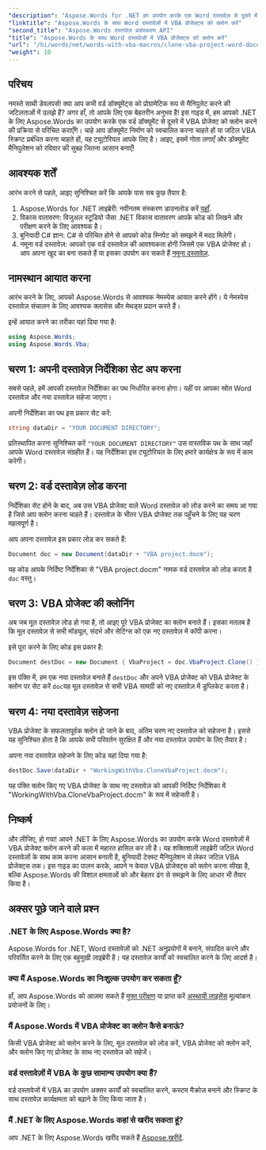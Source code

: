 ```yaml
---
"description": "Aspose.Words for .NET का उपयोग करके एक Word दस्तावेज़ से दूसरे में VBA प्रोजेक्ट्स को आसानी से क्लोन करना सीखें। यह चरण-दर-चरण ट्यूटोरियल आपको सेटअप के बारे में बताता है।"
"linktitle": "Aspose.Words के साथ Word दस्तावेज़ों में VBA प्रोजेक्ट्स को क्लोन करें"
"second_title": "Aspose.Words दस्तावेज़ प्रसंस्करण API"
"title": "Aspose.Words के साथ Word दस्तावेज़ों में VBA प्रोजेक्ट्स को क्लोन करें"
"url": "/hi/words/net/words-with-vba-macros/clone-vba-project-word-document/"
"weight": 10
---
```


## परिचय

नमस्ते साथी डेवलपर्स! क्या आप कभी वर्ड डॉक्यूमेंट्स को प्रोग्रामेटिक रूप से मैनिपुलेट करने की जटिलताओं में उलझे हैं? अगर हाँ, तो आपके लिए एक बेहतरीन अनुभव है! इस गाइड में, हम आपको .NET के लिए Aspose.Words का उपयोग करके एक वर्ड डॉक्यूमेंट से दूसरे में VBA प्रोजेक्ट को क्लोन करने की प्रक्रिया से परिचित कराएँगे। चाहे आप डॉक्यूमेंट निर्माण को स्वचालित करना चाहते हों या जटिल VBA स्क्रिप्ट प्रबंधित करना चाहते हों, यह ट्यूटोरियल आपके लिए है। आइए, इसमें गोता लगाएँ और डॉक्यूमेंट मैनिपुलेशन को रविवार की सुबह जितना आसान बनाएँ!

## आवश्यक शर्तें

आरंभ करने से पहले, आइए सुनिश्चित करें कि आपके पास सब कुछ तैयार है:

1. Aspose.Words for .NET लाइब्रेरी: नवीनतम संस्करण डाउनलोड करें [यहाँ](https://releases.aspose.com/words/net/).
2. विकास वातावरण: विजुअल स्टूडियो जैसा .NET विकास वातावरण आपके कोड को लिखने और परीक्षण करने के लिए आवश्यक है।
3. बुनियादी C# ज्ञान: C# से परिचित होने से आपको कोड स्निपेट को समझने में मदद मिलेगी।
4. नमूना वर्ड दस्तावेज़: आपको एक वर्ड दस्तावेज़ की आवश्यकता होगी जिसमें एक VBA प्रोजेक्ट हो। आप अपना खुद का बना सकते हैं या इसका उपयोग कर सकते हैं [नमूना दस्तावेज़](https://github.com/aspose-words/Aspose.Words-for-.NET/raw/99ba2a2d8b5d650deb40106225f383376b8b4bc6/Examples/Data/VBA%20project.docm).

## नामस्थान आयात करना

आरंभ करने के लिए, आपको Aspose.Words से आवश्यक नेमस्पेस आयात करने होंगे। ये नेमस्पेस दस्तावेज़ संचालन के लिए आवश्यक क्लासेस और मेथड्स प्रदान करते हैं।

इन्हें आयात करने का तरीका यहां दिया गया है:

```csharp
using Aspose.Words;
using Aspose.Words.Vba;
```

## चरण 1: अपनी दस्तावेज़ निर्देशिका सेट अप करना

सबसे पहले, हमें आपकी दस्तावेज़ निर्देशिका का पथ निर्धारित करना होगा। यहीं पर आपका स्रोत Word दस्तावेज़ और नया दस्तावेज़ सहेजा जाएगा।

अपनी निर्देशिका का पथ इस प्रकार सेट करें:

```csharp
string dataDir = "YOUR DOCUMENT DIRECTORY";
```

प्रतिस्थापित करना सुनिश्चित करें `"YOUR DOCUMENT DIRECTORY"` उस वास्तविक पथ के साथ जहाँ आपके Word दस्तावेज़ संग्रहीत हैं। यह निर्देशिका इस ट्यूटोरियल के लिए हमारे कार्यक्षेत्र के रूप में काम करेगी।

## चरण 2: वर्ड दस्तावेज़ लोड करना

निर्देशिका सेट होने के बाद, अब उस VBA प्रोजेक्ट वाले Word दस्तावेज़ को लोड करने का समय आ गया है जिसे आप क्लोन करना चाहते हैं। दस्तावेज़ के भीतर VBA प्रोजेक्ट तक पहुँचने के लिए यह चरण महत्वपूर्ण है।

आप अपना दस्तावेज़ इस प्रकार लोड कर सकते हैं:

```csharp
Document doc = new Document(dataDir + "VBA project.docm");
```

यह कोड आपके निर्दिष्ट निर्देशिका से "VBA project.docm" नामक वर्ड दस्तावेज़ को लोड करता है `doc` वस्तु।

## चरण 3: VBA प्रोजेक्ट की क्लोनिंग

अब जब मूल दस्तावेज़ लोड हो गया है, तो आइए पूरे VBA प्रोजेक्ट का क्लोन बनाते हैं। इसका मतलब है कि मूल दस्तावेज़ से सभी मॉड्यूल, संदर्भ और सेटिंग्स को एक नए दस्तावेज़ में कॉपी करना।

इसे पूरा करने के लिए कोड इस प्रकार है:

```csharp
Document destDoc = new Document { VbaProject = doc.VbaProject.Clone() };
```

इस पंक्ति में, हम एक नया दस्तावेज़ बनाते हैं `destDoc` और अपने VBA प्रोजेक्ट को VBA प्रोजेक्ट के क्लोन पर सेट करें `doc`यह मूल दस्तावेज़ से सभी VBA सामग्री को नए दस्तावेज़ में डुप्लिकेट करता है।

## चरण 4: नया दस्तावेज़ सहेजना

VBA प्रोजेक्ट के सफलतापूर्वक क्लोन हो जाने के बाद, अंतिम चरण नए दस्तावेज़ को सहेजना है। इससे यह सुनिश्चित होता है कि आपके सभी परिवर्तन सुरक्षित हैं और नया दस्तावेज़ उपयोग के लिए तैयार है।

अपना नया दस्तावेज़ सहेजने के लिए कोड यहां दिया गया है:

```csharp
destDoc.Save(dataDir + "WorkingWithVba.CloneVbaProject.docm");
```

यह पंक्ति क्लोन किए गए VBA प्रोजेक्ट के साथ नए दस्तावेज़ को आपकी निर्दिष्ट निर्देशिका में "WorkingWithVba.CloneVbaProject.docm" के रूप में सहेजती है।

## निष्कर्ष

और लीजिए, हो गया! आपने .NET के लिए Aspose.Words का उपयोग करके Word दस्तावेज़ों में VBA प्रोजेक्ट क्लोन करने की कला में महारत हासिल कर ली है। यह शक्तिशाली लाइब्रेरी जटिल Word दस्तावेज़ों के साथ काम करना आसान बनाती है, बुनियादी टेक्स्ट मैनिपुलेशन से लेकर जटिल VBA प्रोजेक्ट्स तक। इस गाइड का पालन करके, आपने न केवल VBA प्रोजेक्ट्स को क्लोन करना सीखा है, बल्कि Aspose.Words की विशाल क्षमताओं को और बेहतर ढंग से समझने के लिए आधार भी तैयार किया है।

## अक्सर पूछे जाने वाले प्रश्न

### .NET के लिए Aspose.Words क्या है?  
Aspose.Words for .NET, Word दस्तावेज़ों को .NET अनुप्रयोगों में बनाने, संपादित करने और परिवर्तित करने के लिए एक बहुमुखी लाइब्रेरी है। यह दस्तावेज़ कार्यों को स्वचालित करने के लिए आदर्श है।

### क्या मैं Aspose.Words का निःशुल्क उपयोग कर सकता हूँ?  
हाँ, आप Aspose.Words को आज़मा सकते हैं [मुफ्त परीक्षण](https://releases.aspose.com/) या प्राप्त करें [अस्थायी लाइसेंस](https://purchase.aspose.com/temporary-license/) मूल्यांकन प्रयोजनों के लिए।

### मैं Aspose.Words में VBA प्रोजेक्ट का क्लोन कैसे बनाऊं?  
किसी VBA प्रोजेक्ट को क्लोन करने के लिए, मूल दस्तावेज़ को लोड करें, VBA प्रोजेक्ट को क्लोन करें, और क्लोन किए गए प्रोजेक्ट के साथ नए दस्तावेज़ को सहेजें।

### वर्ड दस्तावेज़ों में VBA के कुछ सामान्य उपयोग क्या हैं?  
वर्ड दस्तावेजों में VBA का उपयोग अक्सर कार्यों को स्वचालित करने, कस्टम मैक्रोज़ बनाने और स्क्रिप्ट के साथ दस्तावेज़ कार्यक्षमता को बढ़ाने के लिए किया जाता है।

### मैं .NET के लिए Aspose.Words कहां से खरीद सकता हूं?  
आप .NET के लिए Aspose.Words खरीद सकते हैं [Aspose.खरीदें](https://purchase.aspose.com/buy).